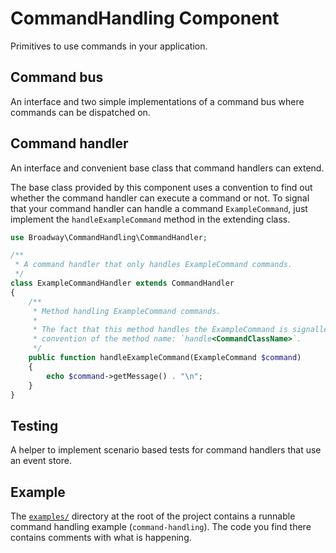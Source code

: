 CommandHandling Component
=========================

Primitives to use commands in your application.

## Command bus

An interface and two simple implementations of a command bus where commands can
be dispatched on.

## Command handler

An interface and convenient base class that command handlers can extend.

The base class provided by this component uses a convention to find out whether
the command handler can execute a command or not. To signal that your command
handler can handle a command `ExampleCommand`, just implement the
`handleExampleCommand` method in the extending class.

```php
use Broadway\CommandHandling\CommandHandler;

/**
 * A command handler that only handles ExampleCommand commands.
 */
class ExampleCommandHandler extends CommandHandler
{
    /**
     * Method handling ExampleCommand commands.
     *
     * The fact that this method handles the ExampleCommand is signalled by the
     * convention of the method name: `handle<CommandClassName>`.
     */
    public function handleExampleCommand(ExampleCommand $command)
    {
        echo $command->getMessage() . "\n";
    }
}
```

## Testing

A helper to implement scenario based tests for command handlers that use an
event store.

## Example

The [`examples/`][examples] directory at the root of the project contains a
runnable command handling example (`command-handling`). The code you find there
contains comments with what is happening.

[examples]: ../../../examples/
